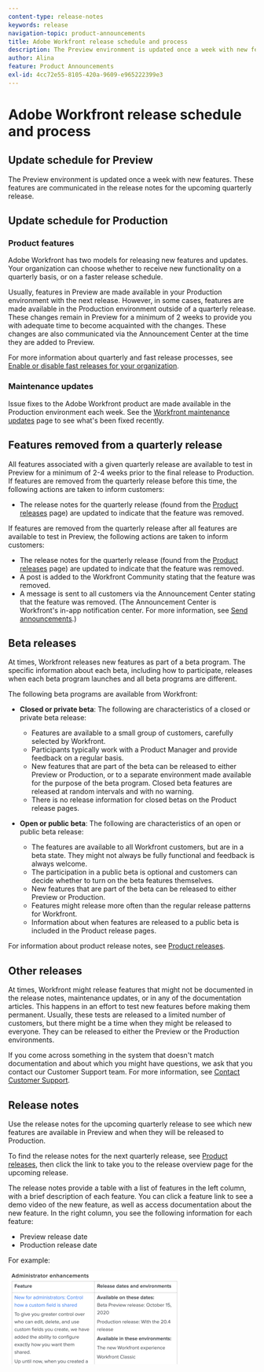 ```yaml
---
content-type: release-notes
keywords: release
navigation-topic: product-announcements
title: Adobe Workfront release schedule and process
description: The Preview environment is updated once a week with new features. These features are communicated in the release notes for the upcoming quarterly release.
author: Alina
feature: Product Announcements
exl-id: 4cc72e55-8105-420a-9609-e965222399e3
---
```

# Adobe Workfront release schedule and process

## Update schedule for Preview

The Preview environment is updated once a week with new features. These features are communicated in the release notes for the upcoming quarterly release.

## Update schedule for Production

### Product features


Adobe Workfront has two models for releasing new features and updates. Your organization can choose whether to receive new functionality on a quarterly basis, or on a faster release schedule. 

Usually, features in Preview are made available in your Production environment with the next release. However, in some cases, features are made available in the Production environment outside of a quarterly release. These changes remain in Preview for a minimum of 2 weeks to provide you with adequate time to become acquainted with the changes. These changes are also communicated via the Announcement Center at the time they are added to Preview.

For more information about quarterly and fast release processes, see [Enable or disable fast releases for your organization](/help/quicksilver/administration-and-setup/set-up-workfront/configure-system-defaults/enable-fast-release-process.md).

### Maintenance updates

Issue fixes to the Adobe Workfront product are made available in the Production environment each week. See the [Workfront maintenance updates](https://experienceleague.adobe.com/docs/workfront-known-issues/releases/current-updates.html) page to see what's been fixed recently.

## Features removed from a quarterly release

All features associated with a given quarterly release are available to test in Preview for a minimum of 2-4 weeks prior to the final release to Production. If features are removed from the quarterly release before this time, the following actions are taken to inform customers:

* The release notes for the quarterly release (found from the [Product releases](../../product-announcements/product-releases/product-releases.md) page) are updated to indicate that the feature was removed.

If features are removed from the quarterly release after all features are available to test in Preview, the following actions are taken to inform customers:

* The release notes for the quarterly release (found from the [Product releases](../../product-announcements/product-releases/product-releases.md) page) are updated to indicate that the feature was removed. 
* A post is added to the Workfront Community stating that the feature was removed.
* A message is sent to all customers via the Announcement Center stating that the feature was removed. (The Announcement Center is Workfront's in-app notification center. For more information, see [Send announcements](../../administration-and-setup/get-started-wf-administration/view-send-announcements.md).)

## Beta releases

At times, Workfront releases new features as part of a beta program. 
The specific information about each beta, including how to participate, releases when each beta program launches and all beta programs are different. 

The following beta programs are available from Workfront:

* **Closed or private beta**: The following are characteristics of a closed or private beta release:

    * Features are available to a small group of customers, carefully selected by Workfront.
    * Participants typically work with a Product Manager and provide feedback on a regular basis. 
    * New features that are part of the beta can be released to either Preview or Production, or to a separate environment made available for the purpose of the beta program. Closed beta features are released at random intervals and with no warning. 
    * There is no release information for closed betas on the Product release pages. 

* **Open or public beta**: The following are characteristics of an open or public beta release:

    * The features are available to all Workfront customers, but are in a beta state. They might not always be fully functional and feedback is always welcome.
    * The participation in a public beta is optional and customers can decide whether to turn on the beta features themselves. 
    * New features that are part of the beta can be released to either Preview or Production. 
    * Features might release more often than the regular release patterns for Workfront. 
    * Information about when features are released to a public beta is included in the Product release pages. 

For information about product release notes, see [Product releases](../../product-announcements/product-releases/product-releases.md). 

## Other releases

At times, Workfront might release features that might not be documented in the release notes, maintenance updates, or in any of the documentation articles. This happens in an effort to test new features before making them permanent. Usually, these tests are released to a limited number of customers, but there might be a time when they might be released to everyone. They can be released to either the Preview or the Production environments. 

If you come across something in the system that doesn't match documentation and about which you might have questions, we ask that you contact our Customer Support team. For more information, see [Contact Customer Support](../../workfront-basics/tips-tricks-and-troubleshooting/contact-customer-support.md). 

## Release notes

Use the release notes for the upcoming quarterly release to see which new features are available in Preview and when they will be released to Production.

To find the release notes for the next quarterly release, see [Product releases](../../product-announcements/product-releases/product-releases.md), then click the link to take you to the release overview page for the upcoming release.

The release notes provide a table with a list of features in the left column, with a brief description of each feature. You can click a feature link to see a demo video of the new feature, as well as access documentation about the new feature. In the right column, you see the following information for each feature:

* Preview release date
* Production release date

For example:

![](assets/release-notes-350x189.png)
